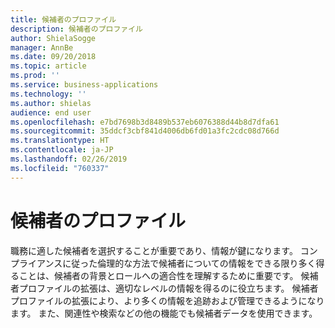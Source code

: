 ```yaml
---
title: 候補者のプロファイル
description: 候補者のプロファイル
author: ShielaSogge
manager: AnnBe
ms.date: 09/20/2018
ms.topic: article
ms.prod: ''
ms.service: business-applications
ms.technology: ''
ms.author: shielas
audience: end user
ms.openlocfilehash: e7bd7698b3d8489b537eb6076388d44b8d7dfa61
ms.sourcegitcommit: 35ddcf3cbf841d4006db6fd01a3fc2cdc08d766d
ms.translationtype: HT
ms.contentlocale: ja-JP
ms.lasthandoff: 02/26/2019
ms.locfileid: "760337"
---
```

# <a name="candidate-profile"></a>候補者のプロファイル





職務に適した候補者を選択することが重要であり、情報が鍵になります。
コンプライアンスに従った倫理的な方法で候補者についての情報をできる限り多く得ることは、候補者の背景とロールへの適合性を理解するために重要です。 候補者プロファイルの拡張は、適切なレベルの情報を得るのに役立ちます。
候補者プロファイルの拡張により、より多くの情報を追跡および管理できるようになります。 また、関連性や検索などの他の機能でも候補者データを使用できます。

<!--
### Who uses this feature
The entire hiring team and candidates.
## License required
Some of the capabilities in this feature will require each user to have a
license to LinkedIn Recruiter.
## Availability
Cloud
## Regional availability
Global
-->
